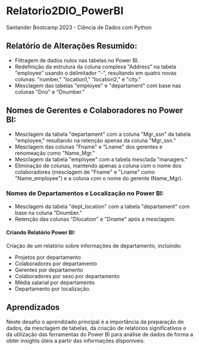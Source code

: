 # Relatorio2DIO_PowerBI
Santander Bootcamp 2023 - Ciência de Dados com Python

## Relatório de Alterações Resumido:

- Filtragem de dados nulos nas tabelas no Power BI.
- Redefinição da estrutura da coluna complexa "Address" na tabela "employee" usando o delimitador "-", resultando em quatro novas colunas: "number," "location1," "location2," e "city."
- Mesclagem das tabelas "employee" e "departament" com base nas colunas "Dno" e "Dnumber."

## Nomes de Gerentes e Colaboradores no Power BI:

- Mesclagem da tabela "departament" com a coluna "Mgr_ssn" da tabela "employee," resultando na retenção apenas da coluna "Mgr_ssn." 
- Mesclagem das colunas "Fname" e "Lname" dos gerentes e renomeação como "Name_Mgr."
- Mesclagem da tabela "employee" com a tabela mesclada "managers."
- Eliminação de colunas, mantendo apenas a coluna com o nome dos colaboradores (mesclagem de "Fname" e "Lname" como "Name_employee") e a coluna com o nome do gerente (Name_Mgr).

### Nomes de Departamentos e Localização no Power BI:

- Mesclagem da tabela "dept_location" com a tabela "departament" com base na coluna "Dnumber."
- Retenção das colunas "Dlocation" e "Dname" após a mesclagem.

#### Criando Relatório Power BI:
Criação de um relatório sobre informações de departamento, incluindo:

- Projetos por departamento
- Colaboradores por departamento
- Gerentes por departamento
- Colaboradores por sexo por departamento
- Média salarial por departamento
- Departamento por localização.

## Aprendizados

Neste desafio o aprendizado principal é a importância da preparação de dados, da mesclagem de tabelas, da criação de relatórios significativos e da utilização das ferramentas do Power BI para análise de dados de forma a obter insights úteis a partir das informações disponíveis.
